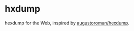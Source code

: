 # hxdump

hexdump for the Web, inspired by [augustoroman/hexdump](https://github.com/augustoroman/hexdump).
